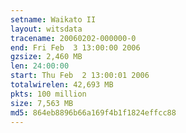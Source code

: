 ```yaml
---
setname: Waikato II
layout: witsdata
tracename: 20060202-000000-0
end: Fri Feb  3 13:00:00 2006
gzsize: 2,460 MB
len: 24:00:00
start: Thu Feb  2 13:00:01 2006
totalwirelen: 42,693 MB
pkts: 100 million
size: 7,563 MB
md5: 864eb8896b66a169f4b1f1824effcc88
---
```

